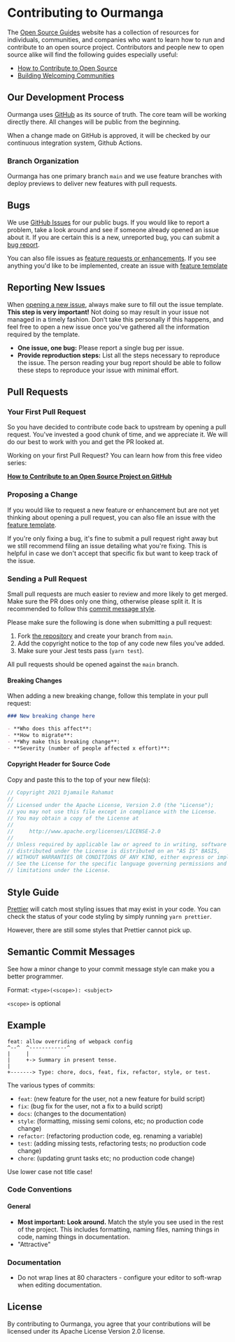 # Contributing to Ourmanga

The [Open Source Guides](https://opensource.guide/) website has a collection of resources for individuals, communities, and companies who want to learn how to run and contribute to an open source project. Contributors and people new to open source alike will find the following guides especially useful:

- [How to Contribute to Open Source](https://opensource.guide/how-to-contribute/)
- [Building Welcoming Communities](https://opensource.guide/building-community/)

## Our Development Process

Ourmanga uses [GitHub](https://github.com/djamaile/ourmanga.community) as its source of truth. The core team will be working directly there. All changes will be public from the beginning.

When a change made on GitHub is approved, it will be checked by our continuous integration system, Github Actions.

### Branch Organization

Ourmanga has one primary branch `main` and we use feature branches with deploy previews to deliver new features with pull requests.

## Bugs

We use [GitHub Issues](https://github.com/djamaile/ourmanga.community/issues) for our public bugs. If you would like to report a problem, take a look around and see if someone already opened an issue about it. If you are certain this is a new, unreported bug, you can submit a [bug report](#reporting-new-issues).

You can also file issues as [feature requests or enhancements](https://github.com/djamaile/ourmanga.community/labels/feature%20request). If you see anything you'd like to be implemented, create an issue with [feature template](https://raw.githubusercontent.com/djamaile/ourmanga.community/main/.github/ISSUE_TEMPLATE/feature_request.md)

## Reporting New Issues

When [opening a new issue](https://github.com/djamaile/ourmanga.community/issues/new/choose), always make sure to fill out the issue template. **This step is very important!** Not doing so may result in your issue not managed in a timely fashion. Don't take this personally if this happens, and feel free to open a new issue once you've gathered all the information required by the template.

- **One issue, one bug:** Please report a single bug per issue.
- **Provide reproduction steps:** List all the steps necessary to reproduce the issue. The person reading your bug report should be able to follow these steps to reproduce your issue with minimal effort.

## Pull Requests

### Your First Pull Request

So you have decided to contribute code back to upstream by opening a pull request. You've invested a good chunk of time, and we appreciate it. We will do our best to work with you and get the PR looked at.

Working on your first Pull Request? You can learn how from this free video series:

[**How to Contribute to an Open Source Project on GitHub**](https://egghead.io/courses/how-to-contribute-to-an-open-source-project-on-github)

### Proposing a Change

If you would like to request a new feature or enhancement but are not yet thinking about opening a pull request, you can also file an issue with the [feature template](https://github.com/djamaile/ourmanga.community/issues/new?template=feature.md).

If you're only fixing a bug, it's fine to submit a pull request right away but we still recommend filing an issue detailing what you're fixing. This is helpful in case we don't accept that specific fix but want to keep track of the issue.

### Sending a Pull Request

Small pull requests are much easier to review and more likely to get merged. Make sure the PR does only one thing, otherwise please split it. It is recommended to follow this [commit message style](#semantic-commit-messages).

Please make sure the following is done when submitting a pull request:

1. Fork [the repository](https://github.com/djamaile/ourmanga.community) and create your branch from `main`.
2. Add the copyright notice to the top of any code new files you've added.
3. Make sure your Jest tests pass (`yarn test`).

All pull requests should be opened against the `main` branch.

#### Breaking Changes

When adding a new breaking change, follow this template in your pull request:

```md
### New breaking change here

- **Who does this affect**:
- **How to migrate**:
- **Why make this breaking change**:
- **Severity (number of people affected x effort)**:
```

#### Copyright Header for Source Code

Copy and paste this to the top of your new file(s):

```js
// Copyright 2021 Djamaile Rahamat
//
// Licensed under the Apache License, Version 2.0 (the "License");
// you may not use this file except in compliance with the License.
// You may obtain a copy of the License at
//
//     http://www.apache.org/licenses/LICENSE-2.0
//
// Unless required by applicable law or agreed to in writing, software
// distributed under the License is distributed on an "AS IS" BASIS,
// WITHOUT WARRANTIES OR CONDITIONS OF ANY KIND, either express or implied.
// See the License for the specific language governing permissions and
// limitations under the License.
```

## Style Guide

[Prettier](https://prettier.io) will catch most styling issues that may exist in your code. You can check the status of your code styling by simply running `yarn prettier`.

However, there are still some styles that Prettier cannot pick up.

## Semantic Commit Messages

See how a minor change to your commit message style can make you a better programmer.

Format: `<type>(<scope>): <subject>`

`<scope>` is optional

## Example

```
feat: allow overriding of webpack config
^--^  ^------------^
|     |
|     +-> Summary in present tense.
|
+-------> Type: chore, docs, feat, fix, refactor, style, or test.
```

The various types of commits:

- `feat`: (new feature for the user, not a new feature for build script)
- `fix`: (bug fix for the user, not a fix to a build script)
- `docs`: (changes to the documentation)
- `style`: (formatting, missing semi colons, etc; no production code change)
- `refactor`: (refactoring production code, eg. renaming a variable)
- `test`: (adding missing tests, refactoring tests; no production code change)
- `chore`: (updating grunt tasks etc; no production code change)

Use lower case not title case!

### Code Conventions

#### General

- **Most important: Look around.** Match the style you see used in the rest of the project. This includes formatting, naming files, naming things in code, naming things in documentation.
- "Attractive"

### Documentation

- Do not wrap lines at 80 characters - configure your editor to soft-wrap when editing documentation.

## License

By contributing to Ourmanga, you agree that your contributions will be licensed under its Apache License Version 2.0 license.